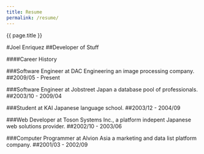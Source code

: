 ```yaml
---
title: Resume
permalink: /resume/
---
```


{{ page.title }}

#Joel Enriquez
##Developer of Stuff

####Career History

###Software Engineer at DAC Engineering an image processing company.
##2009/05 - Present

###Software Engineer at Jobstreet Japan a database pool of professionals.
##2003/10 - 2009/04

###Student at KAI Japanese language school.
##2003/12 - 2004/09

###Web Developer at Toson Systems Inc., a platform indepent Japanese web solutions provider.
##2002/10 - 2003/06

###Computer Programmer at Alvion Asia a marketing and data list platform company.
##2001/03 - 2002/09
